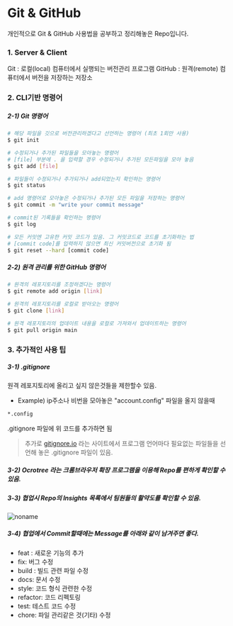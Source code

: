 # Git & GitHub
 개인적으로 Git & GitHub 사용법을 공부하고 정리해놓은 Repo입니다.

### 1. Server & Client
Git : 로컬(local) 컴퓨터에서 실행되는 버전관리 프로그램
GitHub : 원격(remote) 컴퓨터에서 버전을 저장하는 저장소

### 2. CLI기반 명령어
##### 2-1) Git 명령어

```bash
# 해당 파일을 깃으로 버전관리하겠다고 선언하는 명령어 (최초 1회만 사용)
$ git init 
```
```bash
# 수정되거나 추가된 파일들을 모아놓는 명령어
# [file] 부분에 . 을 입력할 경우 수정되거나 추가된 모든파일을 모아 놓음
$ git add [file]
```
```bash
# 파일들이 수정되거나 추가되거나 add되었는지 확인하는 명령어
$ git status 
```
```bash
# add 명령어로 모아놓은 수정되거나 추가된 모든 파일을 저장하는 명령어
$ git commit -m "write your commit message"
```
```bash
# commit된 기록들을 확인하는 명령어
$ git log
```
```bash
# 모든 커밋엔 고유한 커밋 코드가 있음. 그 커밋코드로 코드를 초기화하는 법
# [commit code]를 입력하지 않으면 최신 커밋버전으로 초기화 됨
$ git reset --hard [commit code]
```


##### 2-2) 원격 관리를 위한 GitHub 명령어 
```bash
# 원격의 레포지토리를 조정하겠다는 명령어 
$ git remote add origin [link]
```
```bash
# 원격의 레포지토리를 로컬로 받아오는 명령어
$ git clone [link]
```
```bash
# 원격 레포지토리의 업데이트 내용을 로컬로 가져와서 업데이트하는 명령어
$ git pull origin main
```

### 3. 추가적인 사용 팁
##### 3-1) .gitignore
원격 레포지토리에 올리고 싶지 않은것들을 제한할수 있음.
* Example) ip주소나 비번을 모아놓은 "account.config" 파일을 올지 않을때
```bash
*.config
```
.gitignore 파일에 위 코드를 추가하면 됨
> 추가로 [gitignore.io](gitignore.io) 라는 사이트에서 프로그램 언어마다 필요없는 파일들을 선언해 놓은 .gitignore 파일이 있음.

##### 3-2) Ocrotree 라는 크롬브라우저 확장 프로그램을 이용해 Repo를 편하게 확인할 수 있음.

##### 3-3) 협업시 Repo의 Insights 목록에서 팀원들의 활약도를 확인할 수 있음.
![noname](https://user-images.githubusercontent.com/68190553/152108985-4b38fa00-1f95-41cb-8ae5-01ae5cad316a.png)


##### 3-4) 협업에서 Commit할때에는 Message를 아래와 같이 남겨주면 좋다.
* feat : 새로운 기능의 추가
* fix: 버그 수정
* build : 빌드 관련 파일 수정
* docs: 문서 수정
* style: 코드 형식 관련한 수정
* refactor: 코드 리펙토링
* test: 테스트 코드 수정
* chore: 파일 관리같은 것(기타) 수정